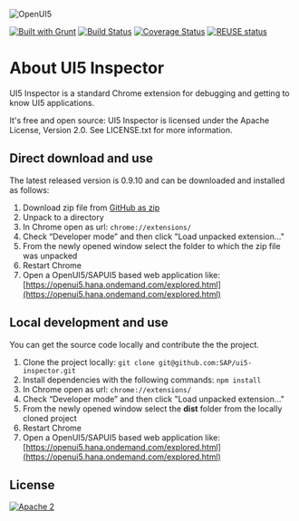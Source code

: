 ![OpenUI5](http://openui5.org/images/OpenUI5_new_big_side.png)

[![Built with Grunt](https://cdn.gruntjs.com/builtwith.png)](http://gruntjs.com/)
[![Build Status](https://travis-ci.org/SAP/ui5-inspector.svg?branch=master)](https://travis-ci.org/SAP/ui5-inspector)
[![Coverage Status](https://coveralls.io/repos/SAP/ui5-inspector/badge.svg?branch=master&service=github)](https://coveralls.io/github/SAP/ui5-inspector?branch=master)
[![REUSE status](https://api.reuse.software/badge/github.com/SAP/ui5-inspector)](https://api.reuse.software/info/github.com/SAP/ui5-inspector)

# About UI5 Inspector

UI5 Inspector is a standard Chrome extension for debugging and getting to know UI5 applications.

It's free and open source: UI5 Inspector is licensed under the Apache License, Version 2.0.
See LICENSE.txt for more information.

## Direct download and use

The latest released version is 0.9.10 and can be downloaded and installed as follows:

1. Download zip file from [GitHub as zip](https://github.com/SAP/ui5-inspector/releases/download/v0.9.10/package-0.9.10.zip)
2. Unpack to a directory
3. In Chrome open as url: `chrome://extensions/`
4. Check “Developer mode” and then click "Load unpacked extension..."
5. From the newly opened window select the folder to which the zip file was unpacked
6. Restart Chrome
7. Open a OpenUI5/SAPUI5 based web application like: [https://openui5.hana.ondemand.com/explored.html](https://openui5.hana.ondemand.com/explored.html)

## Local development and use

You can get the source code locally and contribute the the project.

1. Clone the project locally: `git clone git@github.com:SAP/ui5-inspector.git`
2. Install dependencies with the following commands: `npm install`
3. In Chrome open as url: `chrome://extensions/`
4. Check “Developer mode” and then click "Load unpacked extension..."
5. From the newly opened window select the **dist** folder from the locally cloned project
6. Restart Chrome
7. Open a OpenUI5/SAPUI5 based web application like: [https://openui5.hana.ondemand.com/explored.html](https://openui5.hana.ondemand.com/explored.html)

## License

[![Apache 2](https://img.shields.io/badge/license-Apache%202-blue.svg)](./LICENSE.txt)
